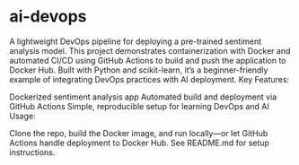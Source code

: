 # ai-devops
A lightweight DevOps pipeline for deploying a pre-trained sentiment analysis model. This project demonstrates containerization with Docker and automated CI/CD using GitHub Actions to build and push the application to Docker Hub. Built with Python and scikit-learn, it’s a beginner-friendly example of integrating DevOps practices with AI deployment.
Key Features:

Dockerized sentiment analysis app
Automated build and deployment via GitHub Actions
Simple, reproducible setup for learning DevOps and AI
Usage:

Clone the repo, build the Docker image, and run locally—or let GitHub Actions handle deployment to Docker Hub. See README.md for setup instructions.
